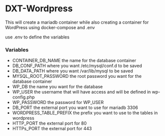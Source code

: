 # DXT-Wordpress
This will create a mariadb container while also creating a container for WordPress using docker-compose and .env

use .env to define the variables
### Variables
- CONTAINER_DB_NAME the name for the database container
- DB_CONF_PATH where you want /etc/mysql/conf.d to be saved
- DB_DATA_PATH where you want /var/lib/mysql to be saved
- MYSQL_ROOT_PASSWORD the root password you want for the database container
- WP_DB the name you want for the database
- WP_USER the username that will have access and will be defined in wp-config.php
- WP_PASSWORD the password for WP_USER
- DB_PORT the external port you want to use for mariadb 3306
- WORDPRESS_TABLE_PREFIX the prefix you want to use to the tables in wordpress
- HTTP_PORT the external port for 80
- HTTPs_PORT the external port for 443
